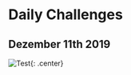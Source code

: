 # Daily Challenges

## Dezember 11th 2019

![Test](/img/DailyChallenge/dailychallenge_12-11.png "Daily Challenge 12-11"){: .center}
